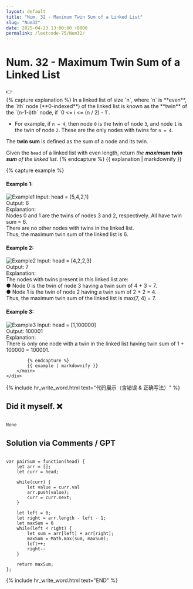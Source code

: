 ```yaml
---
layout: default
title: "Num. 32 - Maximum Twin Sum of a Linked List"
slug: "Num32"
date: 2025-04-23 13:00:00 +0800
permalink: /leetcode-75/Num32/
---
```


# Num. 32 - Maximum Twin Sum of a Linked List

<aside class="asideDiv">
    <div>👉</div>
    <div>
        <main>
            {% capture explanation %}
In a linked list of size `n`, where `n` is **even**, the `ith` node (**0-indexed**) of the linked list is known as the **twin** of the `(n-1-i)th` node, if `0 <= i <= (n / 2) - 1`.

- For example, if `n = 4`, then node `0` is the twin of node `3`, and node `1` is the twin of node `2`. These are the only nodes with twins for `n = 4`.

The **twin sum** is defined as the sum of a node and its twin.

Given the `head` of a linked list with even length, return *the **maximum twin sum** of the linked list*.
            {% endcapture %}
            {{ explanation | markdownify }}
        </main>
        <main>
            {% capture example %}
#### Example 1:
<img 
src="{{ '/assets/images/leetcode/Maximum-Twin-Sum-of-a-Linked-List-example1.png' | relative_url }}" 
alt="Example1"
class="leetcode-example-image" 
style="max-width: 12em;"
/>
Input: head = [5,4,2,1]  
Output: 6  
Explanation:  
Nodes 0 and 1 are the twins of nodes 3 and 2, respectively. All have twin sum = 6.  
There are no other nodes with twins in the linked list.  
Thus, the maximum twin sum of the linked list is 6.

#### Example 2:
<img 
src="{{ '/assets/images/leetcode/Maximum-Twin-Sum-of-a-Linked-List-example2.png' | relative_url }}" 
alt="Example2"
class="leetcode-example-image"
style="max-width: 12em;" 
/>
Input: head = [4,2,2,3]  
Output: 7  
Explanation:  
The nodes with twins present in this linked list are:  
● Node 0 is the twin of node 3 having a twin sum of 4 + 3 = 7.  
● Node 1 is the twin of node 2 having a twin sum of 2 + 2 = 4.  
Thus, the maximum twin sum of the linked list is max(7, 4) = 7.

#### Example 3:
<img 
src="{{ '/assets/images/leetcode/Maximum-Twin-Sum-of-a-Linked-List-example3.png' | relative_url }}" 
alt="Example3"
class="leetcode-example-image" 
/>
Input: head = [1,100000]  
Output: 100001  
Explanation:  
There is only one node with a twin in the linked list having twin sum of 1 + 100000 = 100001.

            {% endcapture %}
            {{ example | markdownify }}
        </main>
    </div>
</aside>

{% include hr_write_word.html text="代码展示（含错误 & 正确写法）" %}

## **Did it myself.** &#x274C;
<pre><code class="language-js">
None
</code></pre>

## **Solution via Comments / GPT**
<pre><code class="language-js">
var pairSum = function(head) {
    let arr = [];
    let curr = head;

    while(curr) {
        let value = curr.val
        arr.push(value);
        curr = curr.next;
    }

    let left = 0;
    let right = arr.length - left - 1;
    let maxSum = 0
    while(left < right) {
        let sum = arr[left] + arr[right];
        maxSum = Math.max(sum, maxSum);
        left++;
        right--
    }

    return maxSum;
};
</code></pre>

{% include hr_write_word.html text="END" %}

